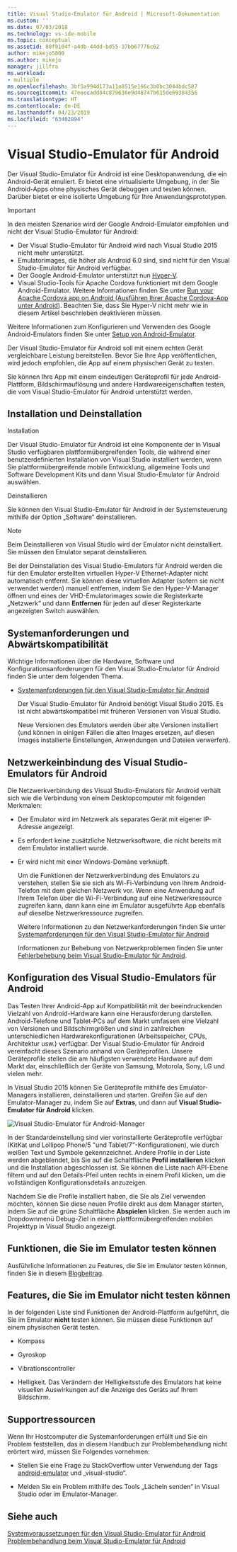 ```yaml
---
title: Visual Studio-Emulator für Android | Microsoft-Dokumentation
ms.custom: ''
ms.date: 07/03/2018
ms.technology: vs-ide-mobile
ms.topic: conceptual
ms.assetid: 80f0104f-a4db-44dd-bd55-37bb67776c62
author: mikejo5000
ms.author: mikejo
manager: jillfra
ms.workload:
- multiple
ms.openlocfilehash: 3bf5a994d173a11a8515e166c3b0bc3044bdc587
ms.sourcegitcommit: 47eeeeadd84c879636e9d48747b615de69384356
ms.translationtype: HT
ms.contentlocale: de-DE
ms.lasthandoff: 04/23/2019
ms.locfileid: "63402894"
---
```

# <a name="visual-studio-emulator-for-android"></a>Visual Studio-Emulator für Android

Der Visual Studio-Emulator für Android ist eine Desktopanwendung, die ein Android-Gerät emuliert. Er bietet eine virtualisierte Umgebung, in der Sie Android-Apps ohne physisches Gerät debuggen und testen können. Darüber bietet er eine isolierte Umgebung für Ihre Anwendungsprototypen.

> [!IMPORTANT]
> In den meisten Szenarios wird der Google Android-Emulator empfohlen und nicht der Visual Studio-Emulator für Android:
> - Der Visual Studio-Emulator für Android wird nach Visual Studio 2015 nicht mehr unterstützt.
> - Emulatorimages, die höher als Android 6.0 sind, sind nicht für den Visual Studio-Emulator für Android verfügbar.
> - Der Google Android-Emulator unterstützt nun [Hyper-V](https://docs.microsoft.com/xamarin/android/get-started/installation/android-emulator/hardware-acceleration#accelerating-with-hyper-v).
> - Visual Studio-Tools für Apache Cordova funktioniert mit dem Google Android-Emulator. Weitere Informationen finden Sie unter [Run your Apache Cordova app on Android (Ausführen Ihrer Apache Cordova-App unter Android)](/visualstudio/cross-platform/tools-for-cordova/run-your-app/run-app-android#google-android-emulator). Beachten Sie, dass Sie Hyper-V nicht mehr wie in diesem Artikel beschrieben deaktivieren müssen.
>
> Weitere Informationen zum Konfigurieren und Verwenden des Google Android-Emulators finden Sie unter [Setup von Android-Emulator](https://docs.microsoft.com/xamarin/android/get-started/installation/android-emulator/).

 Der Visual Studio-Emulator für Android soll mit einem echten Gerät vergleichbare Leistung bereitstellen. Bevor Sie Ihre App veröffentlichen, wird jedoch empfohlen, die App auf einem physischen Gerät zu testen.

 Sie können Ihre App mit einem eindeutigen Geräteprofil für jede Android-Plattform, Bildschirmauflösung und andere Hardwareeigenschaften testen, die vom Visual Studio-Emulator für Android unterstützt werden.

## <a name="Installing"></a> Installation und Deinstallation
 Installation

 Der Visual Studio-Emulator für Android ist eine Komponente der in Visual Studio verfügbaren plattformübergreifenden Tools, die während einer benutzerdefinierten Installation von Visual Studio installiert werden, wenn Sie plattformübergreifende mobile Entwicklung, allgemeine Tools und Software Development Kits und dann Visual Studio-Emulator für Android auswählen.

 Deinstallieren

 Sie können den Visual Studio-Emulator für Android in der Systemsteuerung mithilfe der Option „Software“ deinstallieren.

> [!NOTE]
> Beim Deinstallieren von Visual Studio wird der Emulator nicht deinstalliert. Sie müssen den Emulator separat deinstallieren.

 Bei der Deinstallation des Visual Studio-Emulators für Android werden die für den Emulator erstellten virtuellen Hyper-V Ethernet-Adapter nicht automatisch entfernt. Sie können diese virtuellen Adapter (sofern sie nicht verwendet werden) manuell entfernen, indem Sie den Hyper-V-Manager öffnen und eines der VHD-Emulatorimages sowie die Registerkarte „Netzwerk“ und dann **Entfernen** für jeden auf dieser Registerkarte angezeigten Switch auswählen.

## <a name="Requirements"></a> Systemanforderungen und Abwärtskompatibilität
 Wichtige Informationen über die Hardware, Software und Konfigurationsanforderungen für den Visual Studio-Emulator für Android finden Sie unter dem folgenden Thema.

- [Systemanforderungen für den Visual Studio-Emulator für Android](../cross-platform/system-requirements-for-the-visual-studio-emulator-for-android.md)

  Der Visual Studio-Emulator für Android benötigt Visual Studio 2015. Es ist nicht abwärtskompatibel mit früheren Versionen von Visual Studio.

  Neue Versionen des Emulators werden über alte Versionen installiert (und können in einigen Fällen die alten Images ersetzen, auf diesen Images installierte Einstellungen, Anwendungen und Dateien verwerfen).

## <a name="Networking"></a> Netzwerkeinbindung des Visual Studio-Emulators für Android
 Die Netzwerkverbindung des Visual Studio-Emulators für Android verhält sich wie die Verbindung von einem Desktopcomputer mit folgenden Merkmalen:

- Der Emulator wird im Netzwerk als separates Gerät mit eigener IP-Adresse angezeigt.

- Es erfordert keine zusätzliche Netzwerksoftware, die nicht bereits mit dem Emulator installiert wurde.

- Er wird nicht mit einer Windows-Domäne verknüpft.

  Um die Funktionen der Netzwerkverbindung des Emulators zu verstehen, stellen Sie sie sich als Wi-Fi-Verbindung von Ihrem Android-Telefon mit dem gleichen Netzwerk vor. Wenn eine Anwendung auf Ihrem Telefon über die Wi-Fi-Verbindung auf eine Netzwerkressource zugreifen kann, dann kann eine im Emulator ausgeführte App ebenfalls auf dieselbe Netzwerkressource zugreifen.

  Weitere Informationen zu den Netzwerkanforderungen finden Sie unter [Systemanforderungen für den Visual Studio-Emulator für Android](../cross-platform/system-requirements-for-the-visual-studio-emulator-for-android.md)

  Informationen zur Behebung von Netzwerkproblemen finden Sie unter [Fehlerbehebung beim Visual Studio-Emulator für Android](../cross-platform/troubleshooting-the-visual-studio-emulator-for-android.md).

## <a name="Configuring"></a> Konfiguration des Visual Studio-Emulators für Android
 Das Testen Ihrer Android-App auf Kompatibilität mit der beeindruckenden Vielzahl von Android-Hardware kann eine Herausforderung darstellen. Android-Telefone und Tablet-PCs auf dem Markt umfassen eine Vielzahl von Versionen und Bildschirmgrößen und sind in zahlreichen unterschiedlichen Hardwarekonfigurationen (Arbeitsspeicher, CPUs, Architektur usw.) verfügbar. Der Visual Studio-Emulator für Android vereinfacht dieses Szenario anhand von Geräteprofilen. Unsere Geräteprofile stellen die am häufigsten verwendete Hardware auf dem Markt dar, einschließlich der Geräte von Samsung, Motorola, Sony, LG und vielen mehr.

 In Visual Studio 2015 können Sie Geräteprofile mithilfe des Emulator-Managers installieren, deinstallieren und starten. Greifen Sie auf den Emulator-Manager zu, indem Sie auf **Extras**, und dann auf **Visual Studio-Emulator für Android** klicken.

 ![Visual Studio-Emulator für Android-Manager](../cross-platform/media/android_emu_manager.png "Android_Emu_Manager")

 In der Standardeinstellung sind vier vorinstallierte Geräteprofile verfügbar (KitKat und Lollipop Phone/5 "und Tablet/7"-Konfigurationen), wie durch weißen Text und Symbole gekennzeichnet. Andere Profile in der Liste werden abgeblendet, bis Sie auf die Schaltfläche **Profil installieren** klicken und die Installation abgeschlossen ist. Sie können die Liste nach API-Ebene filtern und auf den Details-Pfeil unten rechts in einem Profil klicken, um die vollständigen Konfigurationsdetails anzuzeigen.

 Nachdem Sie die Profile installiert haben, die Sie als Ziel verwenden möchten, können Sie diese neuen Profile direkt aus dem Manager starten, indem Sie auf die grüne Schaltfläche **Abspielen** klicken. Sie werden auch im Dropdownmenü Debug-Ziel in einem plattformübergreifenden mobilen Projekttyp in Visual Studio angezeigt.

## <a name="FeaturesTest"></a> Funktionen, die Sie im Emulator testen können
 Ausführliche Informationen zu Features, die Sie im Emulator testen können, finden Sie in diesem [Blogbeitrag](https://devblogs.microsoft.com/devops/introducing-visual-studios-emulator-for-android/).

## <a name="FeaturesNonTest"></a> Features, die Sie im Emulator nicht testen können
 In der folgenden Liste sind Funktionen der Android-Plattform aufgeführt, die Sie im Emulator **nicht** testen können. Sie müssen diese Funktionen auf einem physischen Gerät testen.

- Kompass

- Gyroskop

- Vibrationscontroller

- Helligkeit. Das Verändern der Helligkeitsstufe des Emulators hat keine visuellen Auswirkungen auf die Anzeige des Geräts auf Ihrem Bildschirm.

## <a name="Support"></a> Supportressourcen
 Wenn Ihr Hostcomputer die Systemanforderungen erfüllt und Sie ein Problem feststellen, das in diesem Handbuch zur Problembehandlung nicht erörtert wird, müssen Sie Folgendes vornehmen:

- Stellen Sie eine Frage zu StackOverflow unter Verwendung der Tags [android-emulator](http://stackoverflow.com/questions/tagged/android-emulator) und „visual-studio“.

- Melden Sie ein Problem mithilfe des Tools „Lächeln senden“ in Visual Studio oder im Emulator-Manager.

## <a name="see-also"></a>Siehe auch
 [Systemvoraussetzungen für den Visual Studio-Emulator für Android](../cross-platform/system-requirements-for-the-visual-studio-emulator-for-android.md) [Problembehandlung beim Visual Studio-Emulator für Android](../cross-platform/troubleshooting-the-visual-studio-emulator-for-android.md)
